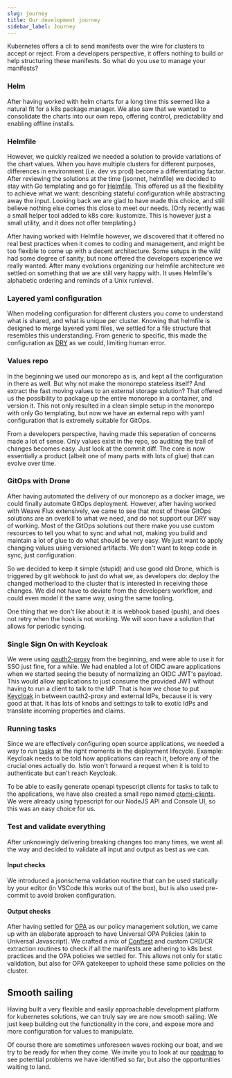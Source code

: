 ```yaml
---
slug: journey
title: Our development journey
sidebar_label: Journey
---
```


Kubernetes offers a cli to send manifests over the wire for clusters to accept or reject. From a developers perspective, it offers nothing to build or help structuring these manifests. So what do you use to manage your manifests?

### Helm

After having worked with helm charts for a long time this seemed like a natural fit for a k8s package manager. We also saw that we wanted to consolidate the charts into our own repo, offering control, predictability and enabling offline installs.

### Helmfile

However, we quickly realized we needed a solution to provide variations of the chart values. When you have multiple clusters for different purposes, differences in environment (i.e. dev vs prod) become a differentiating factor. After reviewing the solutions at the time (jsonnet, helmfile) we decided to stay with Go templating and go for [Helmfile](https://github.com/roboll/helmfile). This offered us all the flexibility to achieve what we want: describing stateful configuration while abstracting away the input. Looking back we are glad to have made this choice, and still believe nothing else comes this close to meet our needs. (Only recently was a small helper tool added to k8s core: kustomize. This is however just a small utility, and it does not offer templating.)

After having worked with Helmfile however, we discovered that it offered no real best practices when it comes to coding and management, and might be too flexible to come up with a decent architecture. Some setups in the wild had some degree of sanity, but none offered the developers experience we really wanted. After many evolutions organizing our helmfile architecture we settled on something that we are still very happy with. It uses Helmfile's alphabetic ordering and reminds of a Unix runlevel.

### Layered yaml configuration

When modeling configuration for different clusters you come to understand what is shared, and what is unique per cluster. Knowing that helmfile is designed to merge layered yaml files, we settled for a file structure that resembles this understanding. From generic to specific, this made the configuration as [DRY](https://en.wikipedia.org/wiki/Don%27t_repeat_yourself) as we could, limiting human error.

### Values repo

In the beginning we used our monorepo as is, and kept all the configuration in there as well. But why not make the monorepo stateless itself? And extract the fast moving values to an external storage solution? That offered us the possibility to package up the entire monorepo in a container, and version it. This not only resulted in a clean simple setup in the monorepo with only Go templating, but now we have an external repo with yaml configuration that is extremely suitable for GitOps.

From a developers perspective, having made this seperation of concerns made a lot of sense. Only values exist in the repo, so auditing the trail of changes becomes easy. Just look at the commit diff. The core is now essentially a product (albeit one of many parts with lots of glue) that can evolve over time.

### GitOps with Drone

After having automated the delivery of our monorepo as a docker image, we could finally automate GitOps deployment. However, after having worked with Weave Flux extensively, we came to see that most of these GitOps solutions are an overkill to what we need, and do not support our DRY way of working. Most of the GitOps solutions out there make you use custom resources to tell you what to sync and what not, making you build and maintain a lot of glue to do what should be very easy. We just want to apply changing values using versioned artifacts. We don't want to keep code in sync, just configuration.

So we decided to keep it simple (stupid) and use good old Drone, which is triggered by git webhook to just do what we, as developers do: deploy the changed motherload to the cluster that is interested in receiving those changes. We did not have to deviate from the developers workflow, and could even model it the same way, using the same tooling.

One thing that we don't like about it: it is webhook based (push), and does not retry when the hook is not working. We will soon have a solution that allows for periodic syncing.

### Single Sign On with Keycloak

We were using [oauth2-proxy](https://github.com/oauth2-proxy/oauth2-proxy) from the beginning, and were able to use it for SSO just fine, for a while. We had enabled a lot of OIDC aware applications when we started seeing the beauty of normalizing an OIDC JWT's payload. This would allow applications to just consume the provided JWT without having to run a client to talk to the IdP. That is how we chose to put [Keycloak](https://www.keycloak.org) in between oauth2-proxy and external IdPs, because it is very good at that. It has lots of knobs and settings to talk to exotic IdPs and translate incoming properties and claims.

### Running tasks

Since we are effectively configuring open source applications, we needed a way to run [tasks](https://github.com/redkubes/otomi-tasks/) at the right moments in the deployment lifecycle. Example: Keycloak needs to be told how applications can reach it, before any of the crucial ones actually do. Istio won't forward a request when it is told to authenticate but can't reach Keycloak.

To be able to easily generate openapi typescript clients for tasks to talk to the applications, we have also created a small repo named [otomi-clients](https://github.com/redkubes/otomi-clients/). We were already using typescript for our NodeJS API and Console UI, so this was an easy choice for us.

### Test and validate everything

After unknowingly delivering breaking changes too many times, we went all the way and decided to validate all input and output as best as we can.

#### **Input checks**

We introduced a jsonschema validation routine that can be used statically by your editor (in VSCode this works out of the box), but is also used pre-commit to avoid broken configuration.

#### **Output checks**

After having settled for [OPA](https://www.openpolicyagent.org) as our policy management solution, we came up with an elaborate approach to have Universal OPA Policies (akin to Universal Javascript). We crafted a mix of [Conftest](https://www.conftest.dev) and custom CRD/CR extraction routines to check if all the manifests are adhering to k8s best practices and the OPA policies we settled for. This allows not only for static validation, but also for OPA gatekeeper to uphold these same policies on the cluster.

## Smooth sailing

Having built a very flexible and easily approachable development platform for kubernetes solutions, we can truly say we are now smooth sailing. We just keep building out the functionality in the core, and expose more and more configuration for values to manipulate.

Of course there are sometimes unforeseen waves rocking our boat, and we try to be ready for when they come. We invite you to look at our [roadmap](roadmap) to see potential problems we have identified so far, but also the opportunities waiting to land.
